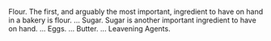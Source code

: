 Flour. The first, and arguably the most important, ingredient to have on hand in a bakery is flour. ...
Sugar. Sugar is another important ingredient to have on hand. ...
Eggs. ...
Butter. ...
Leavening Agents.